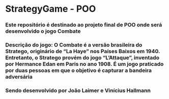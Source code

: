 # StrategyGame - POO
### Este repositório é destinado ao projeto final de POO onde será desenvolvido o jogo Combate
### Descrição do jogo: O Combate é a versão brasileira do Stratego, originário de “La Haye” nos Países Baixos em 1940. Entretanto, o Stratego provém do jogo “L’Attaque”, inventado por Hermance Edan em Paris no ano 1908. É um jogo praticado por duas pessoas em que o objetivo é capturar a bandeira adversária
### Sendo desenvolvido por João Laimer e Vinícius Hallmann
